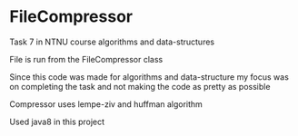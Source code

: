 # FileCompressor
Task 7 in NTNU course algorithms and data-structures

File is run from the FileCompressor class

Since this code was made for algorithms and data-structure my focus was on completing the task and not making the code as pretty as possible

Compressor uses lempe-ziv and huffman algorithm

Used java8 in this project
